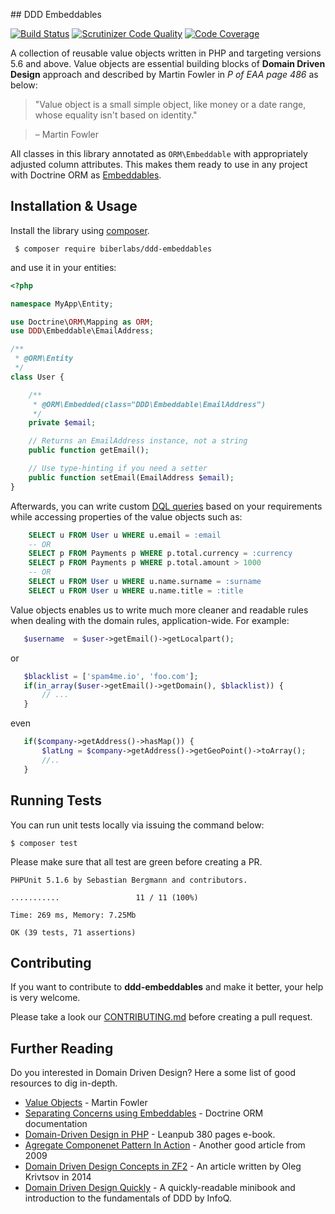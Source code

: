 ## DDD Embeddables

[![Build Status](https://secure.travis-ci.org/biberlabs/ddd-embeddables.svg?branch=master)](https://secure.travis-ci.org/biberlabs/ddd-embeddables) [![Scrutinizer Code Quality](https://scrutinizer-ci.com/g/biberlabs/ddd-embeddables/badges/quality-score.png?b=master)](https://scrutinizer-ci.com/g/biberlabs/ddd-embeddables/?branch=master) [![Code Coverage](https://scrutinizer-ci.com/g/biberlabs/ddd-embeddables/badges/coverage.png?b=master&rand=123)](https://scrutinizer-ci.com/g/biberlabs/ddd-embeddables/?branch=master)

A collection of reusable value objects written in PHP and targeting versions 5.6 and above. Value objects are essential building blocks of **Domain Driven Design** approach and described by Martin Fowler in _P of EAA page 486_ as below:


> "Value object is a small simple object, like money or a date range, whose equality isn't based on identity."

> &ndash; Martin Fowler

All classes in this library annotated as `ORM\Embeddable` with appropriately adjusted column attributes. This makes them ready to use in any project with Doctrine ORM as [Embeddables](http://doctrine-orm.readthedocs.io/projects/doctrine-orm/en/latest/tutorials/embeddables.html).

## Installation & Usage
Install the library using [composer](https://getcomposer.org).

```
 $ composer require biberlabs/ddd-embeddables
```

and use it in your entities:

```php
<?php

namespace MyApp\Entity;

use Doctrine\ORM\Mapping as ORM;
use DDD\Embeddable\EmailAddress;

/**
 * @ORM\Entity
 */
class User {

    /**
     * @ORM\Embedded(class="DDD\Embeddable\EmailAddress")
     */
    private $email;

    // Returns an EmailAddress instance, not a string
    public function getEmail();

    // Use type-hinting if you need a setter
    public function setEmail(EmailAddress $email);
}
```

Afterwards, you can write custom [DQL queries](http://docs.doctrine-project.org/projects/doctrine-orm/en/latest/reference/dql-doctrine-query-language.html) based on your requirements while accessing properties of the value objects such as:

```sql
    SELECT u FROM User u WHERE u.email = :email
    -- OR
    SELECT p FROM Payments p WHERE p.total.currency = :currency
    SELECT p FROM Payments p WHERE p.total.amount > 1000
    -- OR
    SELECT u FROM User u WHERE u.name.surname = :surname
    SELECT u FROM User u WHERE u.name.title = :title
```

Value objects enables us to write much more cleaner and readable rules when dealing with the domain rules, application-wide. For example:

```php
   $username  = $user->getEmail()->getLocalpart();
```

or

```php
   $blacklist = ['spam4me.io', 'foo.com'];
   if(in_array($user->getEmail()->getDomain(), $blacklist)) {
       // ...
   }
```

even 

```php
   if($company->getAddress()->hasMap()) {
       $latLng = $company->getAddress()->getGeoPoint()->toArray();
       //..
   }
```
   
   
## Running Tests
You can run unit tests locally via issuing the command below:

```
$ composer test
```

Please make sure that all test are green before creating a PR.

```
PHPUnit 5.1.6 by Sebastian Bergmann and contributors.

...........                 11 / 11 (100%)

Time: 269 ms, Memory: 7.25Mb

OK (39 tests, 71 assertions)
```

## Contributing
If you want to contribute to **ddd-embeddables** and make it better, your help is very welcome.

Please take a look our [CONTRIBUTING.md](CONTRIBUTING.md) before creating a pull request.

## Further Reading
Do you interested in Domain Driven Design? Here a some list of good resources to dig in-depth.

 - [Value Objects](http://martinfowler.com/bliki/ValueObject.html) - Martin Fowler
 - [Separating Concerns using Embeddables](http://docs.doctrine-project.org/projects/doctrine-orm/en/latest/tutorials/embeddables.html) - Doctrine ORM documentation
 - [Domain-Driven Design in PHP](https://leanpub.com/ddd-in-php/read) - Leanpub 380 pages e-book.
 - [Agregate Componenet Pattern In Action](https://lostechies.com/jimmybogard/2009/02/05/ddd-aggregate-component-pattern-in-action/) - Another good article from 2009
 - [Domain Driven Design Concepts in ZF2](https://olegkrivtcov.wordpress.com/2014/03/22/domain-driven-design-ddd-concepts-in-zf2/) - An article written by Oleg Krivtsov in 2014
 - [Domain Driven Design Quickly](https://www.infoq.com/minibooks/domain-driven-design-quickly) - A quickly-readable minibook and introduction to the fundamentals of DDD by InfoQ.
